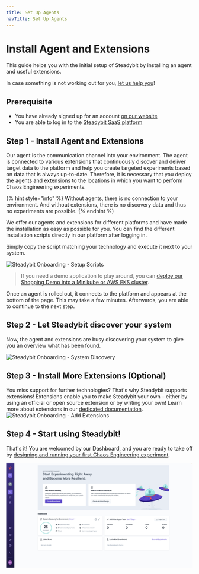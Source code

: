 ```yaml
---
title: Set Up Agents
navTitle: Set Up Agents
---
```


# Install Agent and Extensions

This guide helps you with the initial setup of Steadybit by installing an agent and useful extensions.

In case something is not working out for you, [let us help you](https://www.steadybit.com/contact)!

## Prerequisite

- You have already signed up for an account [on our website](https://signup.steadybit.com/)
- You are able to log in to the [Steadybit SaaS platform](https://platform.steadybit.com/)

## Step 1 - Install Agent and Extensions

Our agent is the communication channel into your environment.
The agent is connected to various extensions that continuously discover and deliver target data to the platform and help you create targeted experiments based on data that is always up-to-date.
Therefore, it is necessary that you deploy the agents and extensions to the locations in which you want to perform Chaos Engineering experiments.

{% hint style="info" %}
Without agents, there is no connection to your environment. And without extensions, there is no discovery data and thus no experiments are possible.
{% endhint %}

We offer our agents and extensions for different platforms and have made the installation as easy as possible for you.
You can find the different installation scripts directly in our platform after logging in.

Simply copy the script matching your technology and execute it next to your system.

![Steadybit Onboarding - Setup Scripts](set-up-agents-step1.png)

> If you need a demo application to play around, you can [deploy our Shopping Demo into a Minikube or AWS EKS cluster](deploy-example-application.md).

Once an agent is rolled out, it connects to the platform and appears at the bottom of the page.
This may take a few minutes.
Afterwards, you are able to continue to the next step.

## Step 2 - Let Steadybit discover your system

Now, the agent and extensions are busy discovering your system to give you an overview what has been found.

![Steadybit Onboarding - System Discovery](set-up-agents-step2.png)

## Step 3 - Install More Extensions (Optional)

You miss support for further technologies?
That's why Steadybit supports extensions!
Extensions enable you to make Steadybit your own – either by using an official or open source extension or by writing your own!
Learn more about extensions in our [dedicated documentation](../integrate-with-steadybit/extensions/).
![Steadybit Onboarding - Add Extensions](set-up-agents-step3.png)

## Step 4 - Start using Steadybit!

That's it!
You are welcomed by our Dashboard, and you are ready to take off by [designing and running your first Chaos Engineering experiment](run-experiment/README.md).

![Steadybit Dashboard](set-up-agents-step4.png)

